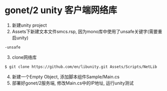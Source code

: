 # gonet/2 unity 客户端网络库

1. 新建unity project
2. Assets下新建文本文件smcs.rsp, 因为mono库中使用了unsafe关键字(需要重启unity)

```
-unsafe
```

3. clone网络库

```
$ git clone https://github.com/en/libunity.git Assets/Scripts/NetLib
```

4. 新建一个Empty Object, 添加脚本组件Sample/Main.cs
5. 部署好gonet/2服务端, 修改Main.cs中的IP地址, 运行unity测试
